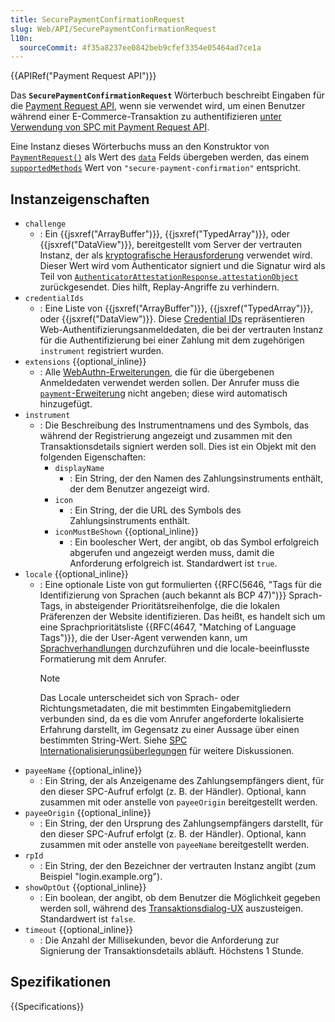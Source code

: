 ```yaml
---
title: SecurePaymentConfirmationRequest
slug: Web/API/SecurePaymentConfirmationRequest
l10n:
  sourceCommit: 4f35a8237ee0842beb9cfef3354e05464ad7ce1a
---
```


{{APIRef("Payment Request API")}}

Das **`SecurePaymentConfirmationRequest`** Wörterbuch beschreibt Eingaben für die [Payment Request API](/de/docs/Web/API/Payment_Request_API), wenn sie verwendet wird, um einen Benutzer während einer E-Commerce-Transaktion zu authentifizieren [unter Verwendung von SPC mit Payment Request API](/de/docs/Web/API/Payment_Request_API/Using_secure_payment_confirmation).

Eine Instanz dieses Wörterbuchs muss an den Konstruktor von [`PaymentRequest()`](/de/docs/Web/API/PaymentRequest/PaymentRequest) als Wert des [`data`](/de/docs/Web/API/PaymentRequest/PaymentRequest#data) Felds übergeben werden, das einem [`supportedMethods`](/de/docs/Web/API/PaymentRequest/PaymentRequest#supportedmethods) Wert von `"secure-payment-confirmation"` entspricht.

## Instanzeigenschaften

- `challenge`
  - : Ein {{jsxref("ArrayBuffer")}}, {{jsxref("TypedArray")}}, oder {{jsxref("DataView")}}, bereitgestellt vom Server der vertrauten Instanz, der als [kryptografische Herausforderung](https://en.wikipedia.org/wiki/Challenge%E2%80%93response_authentication) verwendet wird. Dieser Wert wird vom Authenticator signiert und die Signatur wird als Teil von [`AuthenticatorAttestationResponse.attestationObject`](/de/docs/Web/API/AuthenticatorAttestationResponse/attestationObject) zurückgesendet. Dies hilft, Replay-Angriffe zu verhindern.
- `credentialIds`
  - : Eine Liste von {{jsxref("ArrayBuffer")}}, {{jsxref("TypedArray")}}, oder {{jsxref("DataView")}}. Diese [Credential IDs](https://www.w3.org/TR/webauthn-2/#credential-id) repräsentieren Web-Authentifizierungsanmeldedaten, die bei der vertrauten Instanz für die Authentifizierung bei einer Zahlung mit dem zugehörigen `instrument` registriert wurden.
- `extensions` {{optional_inline}}
  - : Alle [WebAuthn-Erweiterungen](/de/docs/Web/API/Web_Authentication_API/WebAuthn_extensions), die für die übergebenen Anmeldedaten verwendet werden sollen. Der Anrufer muss die [`payment`-Erweiterung](/de/docs/Web/API/Web_Authentication_API/WebAuthn_extensions#payment) nicht angeben; diese wird automatisch hinzugefügt.
- `instrument`
  - : Die Beschreibung des Instrumentnamens und des Symbols, das während der Registrierung angezeigt und zusammen mit den Transaktionsdetails signiert werden soll. Dies ist ein Objekt mit den folgenden Eigenschaften:
    - `displayName`
      - : Ein String, der den Namen des Zahlungsinstruments enthält, der dem Benutzer angezeigt wird.
    - `icon`
      - : Ein String, der die URL des Symbols des Zahlungsinstruments enthält.
    - `iconMustBeShown` {{optional_inline}}
      - : Ein boolescher Wert, der angibt, ob das Symbol erfolgreich abgerufen und angezeigt werden muss, damit die Anforderung erfolgreich ist. Standardwert ist `true`.
- `locale` {{optional_inline}}
  - : Eine optionale Liste von gut formulierten {{RFC(5646, "Tags für die Identifizierung von Sprachen (auch bekannt als BCP 47)")}} Sprach-Tags, in absteigender Prioritätsreihenfolge, die die lokalen Präferenzen der Website identifizieren. Das heißt, es handelt sich um eine Sprachprioritätsliste {{RFC(4647, "Matching of Language Tags")}}, die der User-Agent verwenden kann, um [Sprachverhandlungen](/de/docs/Web/HTTP/Content_negotiation) durchzuführen und die locale-beeinflusste Formatierung mit dem Anrufer.
    > [!NOTE]
    > Das Locale unterscheidet sich von Sprach- oder Richtungsmetadaten, die mit bestimmten Eingabemitgliedern verbunden sind, da es die vom Anrufer angeforderte lokalisierte Erfahrung darstellt, im Gegensatz zu einer Aussage über einen bestimmten String-Wert. Siehe [SPC Internationalisierungsüberlegungen](https://w3c.github.io/secure-payment-confirmation/#sctn-i18n-considerations) für weitere Diskussionen.
- `payeeName` {{optional_inline}}
  - : Ein String, der als Anzeigename des Zahlungsempfängers dient, für den dieser SPC-Aufruf erfolgt (z. B. der Händler). Optional, kann zusammen mit oder anstelle von `payeeOrigin` bereitgestellt werden.
- `payeeOrigin` {{optional_inline}}
  - : Ein String, der den Ursprung des Zahlungsempfängers darstellt, für den dieser SPC-Aufruf erfolgt (z. B. der Händler). Optional, kann zusammen mit oder anstelle von `payeeName` bereitgestellt werden.
- `rpId`
  - : Ein String, der den Bezeichner der vertrauten Instanz angibt (zum Beispiel "login.example.org").
- `showOptOut` {{optional_inline}}
  - : Ein boolean, der angibt, ob dem Benutzer die Möglichkeit gegeben werden soll, während des [Transaktionsdialog-UX](/de/docs/Web/API/Payment_Request_API/Using_secure_payment_confirmation#authenticating_a_payment) auszusteigen. Standardwert ist `false`.
- `timeout` {{optional_inline}}
  - : Die Anzahl der Millisekunden, bevor die Anforderung zur Signierung der Transaktionsdetails abläuft. Höchstens 1 Stunde.

## Spezifikationen

{{Specifications}}
